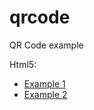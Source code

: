 # qrcode
QR Code example

Html5:

- [Example 1](/html5/example1.html)
- [Example 2](/html5/example2.html)
